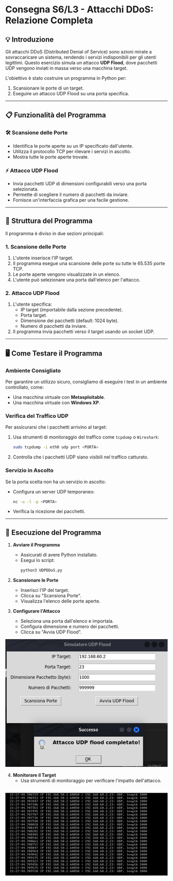 # Consegna S6/L3 - Attacchi DDoS: Relazione Completa

## 💡 **Introduzione**
Gli attacchi DDoS (Distributed Denial of Service) sono azioni mirate a sovraccaricare un sistema, rendendo i servizi indisponibili per gli utenti legittimi. Questo esercizio simula un attacco **UDP Flood**, dove pacchetti UDP vengono inviati in massa verso una macchina target.

L'obiettivo è stato costruire un programma in Python per:
1. Scansionare le porte di un target.
2. Eseguire un attacco UDP Flood su una porta specifica.

---

## 📋 **Funzionalità del Programma**

### 🛠️ **Scansione delle Porte**
- Identifica le porte aperte su un IP specificato dall'utente.
- Utilizza il protocollo TCP per rilevare i servizi in ascolto.
- Mostra tutte le porte aperte trovate.

### ⚡ **Attacco UDP Flood**
- Invia pacchetti UDP di dimensioni configurabili verso una porta selezionata.
- Permette di scegliere il numero di pacchetti da inviare.
- Fornisce un'interfaccia grafica per una facile gestione.

---

## 🧩 **Struttura del Programma**
Il programma è diviso in due sezioni principali:

### **1. Scansione delle Porte**
1. L'utente inserisce l'IP target.
2. Il programma esegue una scansione delle porte su tutte le 65.535 porte TCP.
3. Le porte aperte vengono visualizzate in un elenco.
4. L'utente può selezionare una porta dall'elenco per l'attacco.

### **2. Attacco UDP Flood**
1. L'utente specifica:
   - IP target (importabile dalla sezione precedente).
   - Porta target.
   - Dimensione dei pacchetti (default: 1024 byte).
   - Numero di pacchetti da inviare.
2. Il programma invia pacchetti verso il target usando un socket UDP.

---

## 🖥️ **Come Testare il Programma**

### **Ambiente Consigliato**
Per garantire un utilizzo sicuro, consigliamo di eseguire i test in un ambiente controllato, come:
- Una macchina virtuale con **Metasploitable**.
- Una macchina virtuale con **Windows XP**.

### **Verifica del Traffico UDP**
Per assicurarsi che i pacchetti arrivino al target:
1. Usa strumenti di monitoraggio del traffico come `tcpdump` o `Wireshark`:
   ```bash
   sudo tcpdump -i eth0 udp port <PORTA>
   ```
2. Controlla che i pacchetti UDP siano visibili nel traffico catturato.

### **Servizio in Ascolto**
Se la porta scelta non ha un servizio in ascolto:
- Configura un server UDP temporaneo:
  ```bash
  nc -u -l -p <PORTA>
  ```
- Verifica la ricezione dei pacchetti.

---

## 📝 **Esecuzione del Programma**

1. **Avviare il Programma**
   - Assicurati di avere Python installato.
   - Esegui lo script:
     ```bash
     python3 UDPDDoS.py
     ```

2. **Scansionare le Porte**
   - Inserisci l'IP del target.
   - Clicca su "Scansiona Porte".
   - Visualizza l'elenco delle porte aperte.

3. **Configurare l'Attacco**
   - Seleziona una porta dall'elenco e importala.
   - Configura dimensione e numero dei pacchetti.
   - Clicca su "Avvia UDP Flood".

![Attack](./AttaccoCompletato.png)

4. **Monitorare il Target**
   - Usa strumenti di monitoraggio per verificare l'impatto dell'attacco.

![Proof](./CatturaTrafficoMetasploitable.png)
---

